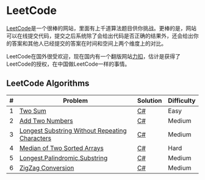 # LeetCode
[LeetCode](https://leetcode.com)是一个很棒的网站，里面有上千道算法题目供你挑战。更棒的是，网站可以在线提交代码，提交之后系统除了会给出代码是否正确的结果外，还会给出你的答案和其他人已经提交的答案在时间和空间上两个维度上的对比。

LeetCode在国外很受欢迎，现在国内有一个翻版网站[力扣](https://leetcode-cn.com/)，估计是获得了LeetCode的授权，在中国做LeetCode一样的事情。

## LeetCode Algorithms
|#|Problem|Solution|Difficulty|
|-|-|-|-|
|1|[Two Sum](https://leetcode.com/problems/two-sum/)|[C#](https://github.com/xuqingxin/leetcode/blob/master/Algorithms/0001-Two.Sum.md)|Easy|
|2|[Add Two Numbers](https://leetcode.com/problems/add-two-numbers/)|[C#](https://github.com/xuqingxin/leetcode/blob/master/Algorithms/0002-Add.Two.Numbers.md)|Medium|
|3|[Longest Substring Without Repeating Characters](https://leetcode.com/problems/longest-substring-without-repeating-characters/)|[C#](https://github.com/xuqingxin/leetcode/blob/master/Algorithms/0003-Longest.Substring.Without.Repeating.Characters.md)|Medium|
|4|[Median of Two Sorted Arrays](https://leetcode.com/problems/median-of-two-sorted-arrays/)|[C#](https://github.com/xuqingxin/leetcode/blob/master/Algorithms/0004-Median.Of.Two.Sorted.Arrays.md)|Hard|
|5|[Longest.Palindromic.Substring](https://leetcode.com/problems/longest-palindromic-substring/)|[C#](https://github.com/xuqingxin/leetcode/blob/master/Algorithms/0005-Longest.Palindromic.Substring.md)|Medium|
|6|[ZigZag Conversion](https://leetcode.com/problems/zigzag-conversion/)|[C#](https://github.com/xuqingxin/leetcode/blob/master/Algorithms/0006-ZigZag.Conversion.md)|Medium|